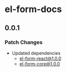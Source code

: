 # el-form-docs

## 0.0.1

### Patch Changes

- Updated dependencies
  - el-form-react@1.0.0
  - el-form-core@1.0.0
